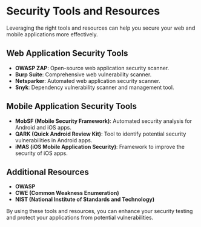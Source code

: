 # Security Tools and Resources

Leveraging the right tools and resources can help you secure your web and mobile applications more effectively.

## Web Application Security Tools

- **OWASP ZAP**: Open-source web application security scanner.
- **Burp Suite**: Comprehensive web vulnerability scanner.
- **Netsparker**: Automated web application security scanner.
- **Snyk**: Dependency vulnerability scanner and management tool.

## Mobile Application Security Tools

- **MobSF (Mobile Security Framework)**: Automated security analysis for Android and iOS apps.
- **QARK (Quick Android Review Kit)**: Tool to identify potential security vulnerabilities in Android apps.
- **iMAS (iOS Mobile Application Security)**: Framework to improve the security of iOS apps.

## Additional Resources

- **OWASP**
- **CWE (Common Weakness Enumeration)**
- **NIST (National Institute of Standards and Technology)**

By using these tools and resources, you can enhance your security testing and protect your applications from potential vulnerabilities.
